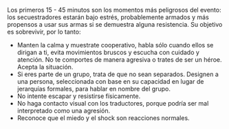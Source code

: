 [Title]: # (Captura)
[Difficulty]: # (Avanzado)
[Order]: # (1)

Los primeros 15 - 45 minutos son los momentos más peligrosos del evento: los secuestradores estarán bajo estrés, probablemente armados y más propensos a usar sus armas si se demuestra alguna resistencia. Su objetivo es sobrevivir, por lo tanto:

*   Manten la calma y muestrate cooperativo, habla sólo cuando ellos se dirigan a ti, evita movimientos bruscos y escucha con cuidado y atención. No te comportes de manera agresiva o trates de ser un héroe. Acepta la situación.
*   Si eres parte de un grupo, trata de que no sean separados. Designen a una persona, seleccionada con base en su capacidad en lugar de jerarquías formales, para hablar en nombre del grupo.
*   No intente escapar y resistirse físicamente.
*   No haga contacto visual con los traductores, porque podría ser mal interpretado como una agresión.
*   Reconoce que el miedo y el shock son reacciones normales.